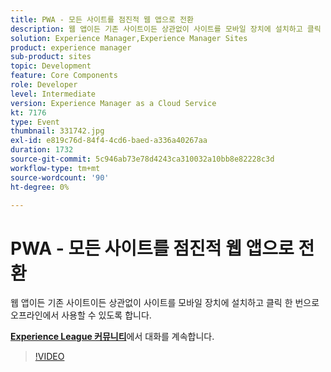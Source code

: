 ```yaml
---
title: PWA - 모든 사이트를 점진적 웹 앱으로 전환
description: 웹 앱이든 기존 사이트이든 상관없이 사이트를 모바일 장치에 설치하고 클릭 한 번으로 오프라인에서 사용할 수 있도록 합니다. 이 세션은 Adobe Developers Live 컨텐츠 이벤트의 일부로 전달되었습니다.
solution: Experience Manager,Experience Manager Sites
product: experience manager
sub-product: sites
topic: Development
feature: Core Components
role: Developer
level: Intermediate
version: Experience Manager as a Cloud Service
kt: 7176
type: Event
thumbnail: 331742.jpg
exl-id: e819c76d-84f4-4cd6-baed-a336a40267aa
duration: 1732
source-git-commit: 5c946ab73e78d4243ca310032a10bb8e82228c3d
workflow-type: tm+mt
source-wordcount: '90'
ht-degree: 0%

---
```


# PWA - 모든 사이트를 점진적 웹 앱으로 전환

웹 앱이든 기존 사이트이든 상관없이 사이트를 모바일 장치에 설치하고 클릭 한 번으로 오프라인에서 사용할 수 있도록 합니다.

**[Experience League 커뮤니티](https://adobe.ly/36Yd3v6)**&#x200B;에서 대화를 계속합니다.

>[!VIDEO](https://video.tv.adobe.com/v/331742/?quality=12&learn=on&hidetitle=true)
